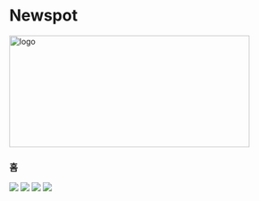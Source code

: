 # Newspot

<img src="https://www.sproutseed.ga/images/newspot_logo.png" width="430" height="200" alt="logo">

### 홈 
<img src="https://lh4.googleusercontent.com/XyqgTMGx3kT0O3SIENCWhis4eF4jdrz7SbYjdqsCQ47iJfsTH1PNish6BJdNCuwZ5T4F5ieXUFkopv06J1Yg=w1173-h919-rw">

<img src="https://lh4.googleusercontent.com/mAs4h7jO5tetk8tBPz2BNRk6oHfF9zmdakY_b-XoT5oFXHwEFSqcRwRnWDeZP308HfR9oCzKYCTApBf9zM8n=w1532-h919-rw">

<img src="https://lh5.googleusercontent.com/zPxe9_6aVOAItBQVS6d3wjN37HUq52OvcF6LBVz_8chNscJNFmZyipP1v0OQZbo9um6-j296BNwSwUjHFHLn=w1532-h919-rw">

<img src="https://lh4.googleusercontent.com/ThV8emYDyFXrHkwE2R6ZUt5cb3uNPx51qe31XFVlvsm7A55O3kpBBB3wPEHaTXy8SlgctomJZQGJlHFb7Ilk=w1532-h919-rw">
